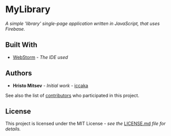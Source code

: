 # MyLibrary

*A simple 'library' single-page application written in JavaScript, that uses Firebase.*

## Built With

* [WebStorm](https://www.jetbrains.com/webstorm/) - *The IDE used*

## Authors

* **Hristo Mitsev** - *Initial work* - [iccaka](https://github.com/iccaka)

See also the list of [contributors]() who participated in this project.

## License

This project is licensed under the MIT License - *see the* [LICENSE.md]() *file for details.*
